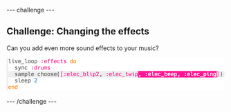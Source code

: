 \--- challenge \---

## Challenge: Changing the effects

Can you add even more sound effects to your music?

![スクリーンショット](images/dj-effects-more.png)

\--- /challenge \---